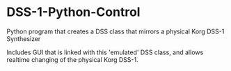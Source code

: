 # DSS-1-Python-Control

Python program that creates a DSS class that mirrors a physical Korg DSS-1 Synthesizer

Includes GUI that is linked with this 'emulated' DSS class, and allows realtime changing of the physical Korg DSS-1.
